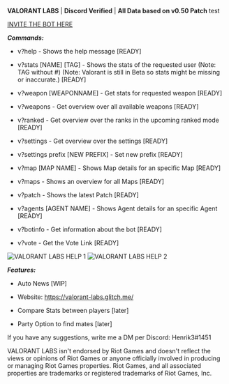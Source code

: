 **VALORANT LABS** | **Discord Verified** | **All Data based on v0.50 Patch** test

[INVITE THE BOT HERE](https://top.gg/bot/702201518329430117)

***Commands:***

- v?help - Shows the help message [READY]

- v?stats [NAME] [TAG] - Shows the stats of the requested user (Note: TAG without #) (Note: Valorant is still in Beta so stats might be missing or inaccurate.) [READY]

- v?weapon [WEAPONNAME] - Get stats for requested weapon [READY]

- v?weapons - Get overview over all available weapons [READY]

- v?ranked - Get overview over the ranks in the upcoming ranked mode [READY]

- v?settings - Get overview over the settings [READY]

- v?settings prefix [NEW PREFIX] - Set new prefix [READY]

- v?map [MAP NAME] - Shows Map details for an specific Map [READY]

- v?maps - Shows an overview for all Maps [READY]

- v?patch - Shows the latest Patch [READY]

- v?agents [AGENT NAME] - Shows Agent details for an specific Agent [READY]

- v?botinfo - Get information about the bot [READY]

- v?vote - Get the Vote Link [READY]


 <img src="https://cdn.glitch.com/6f24e132-ed6a-4704-a40d-19f2a8f508ca%2Fvalorant-overview-1.png?v=1588435702807" alt="VALORANT LABS HELP 1">
 <img src="https://cdn.glitch.com/6f24e132-ed6a-4704-a40d-19f2a8f508ca%2Fvalorant-help2.png?v=1589306349061" alt="VALORANT LABS HELP 2">
 
 
***Features:***

- Auto News [WIP]

- Website: https://valorant-labs.glitch.me/

- Compare Stats between players [later]

- Party Option to find mates [later]

If you have any suggestions, write me a DM per Discord: Henrik3#1451

VALORANT LABS isn't endorsed by Riot Games and doesn't reflect the views or opinions of Riot Games or anyone officially involved in producing or managing Riot Games properties. Riot Games, and all associated properties are trademarks or registered trademarks of Riot Games, Inc.
